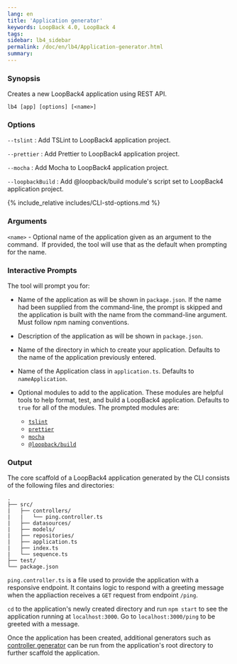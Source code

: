 ```yaml
---
lang: en
title: 'Application generator'
keywords: LoopBack 4.0, LoopBack 4
tags:
sidebar: lb4_sidebar
permalink: /doc/en/lb4/Application-generator.html
summary:
---
```


### Synopsis

Creates a new LoopBack4 application using REST API.

```
lb4 [app] [options] [<name>]
```

### Options

`--tslint`
: Add TSLint to LoopBack4 application project.

`--prettier` 
: Add Prettier to LoopBack4 application project.

`--mocha`
: Add Mocha to LoopBack4 application project.

`--loopbackBuild`
: Add @loopback/build module's script set to LoopBack4 application project.

{% include_relative includes/CLI-std-options.md %}

### Arguments

`<name>` - Optional name of the application given as an argument to the command. 
If provided, the tool will use that as the default when prompting for the name.

### Interactive Prompts

The tool will prompt you for:

- Name of the application as will be shown in `package.json`.
If the name had been supplied from the command-line, the prompt is skipped and the application is built with the name from the command-line argument.
Must follow npm naming conventions.

- Description of the application as will be shown in `package.json`.

- Name of the directory in which to create your application.
Defaults to the name of the application previously entered.

- Name of the Application class in `application.ts`.
Defaults to <code><i>name</i>Application</code>.

- Optional modules to add to the application. These modules are helpful tools to help format, test, and build a LoopBack4 application.
Defaults to `true` for all of the modules.
The prompted modules are:

  - [`tslint`](https://www.npmjs.com/package/tslint)
  - [`prettier`](https://www.npmjs.com/package/prettier)
  - [`mocha`](https://www.npmjs.com/package/mocha)
  - [`@loopback/build`](https://www.npmjs.com/package/@loopback/build)

### Output

The core scaffold of a LoopBack4 application generated by the CLI consists of the following files and directories:

```
.
├── src/
|   ├── controllers/
|   |   └── ping.controller.ts
|   ├── datasources/
|   ├── models/
|   ├── repositories/
|   ├── application.ts
|   ├── index.ts
|   └── sequence.ts
├── test/
└── package.json
```

`ping.controller.ts` is a file used to provide the application with a responsive endpoint.
It contains logic to respond with a greeting message when the appliaction receives a `GET` request from endpoint `/ping`. 

`cd` to the application's newly created directory and run `npm start` to see the application running at `localhost:3000`.
Go to `localhost:3000/ping` to be greeted with a message.

Once the application has been created, additional generators such as [controller generator](Controller-generator.html) can be run from the application's root directory to further scaffold the application.
